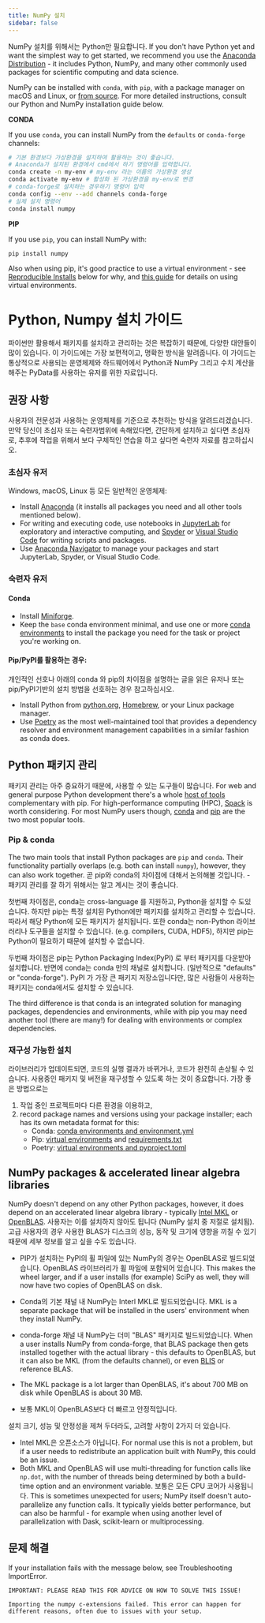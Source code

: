 ```yaml
---
title: NumPy 설치
sidebar: false
---
```


NumPy 설치를 위해서는 Python만 필요합니다. If you don't have
Python yet and want the simplest way to get started, we recommend you use the
[Anaconda Distribution](https://www.anaconda.com/download) - it includes
Python, NumPy, and many other commonly used packages for scientific computing
and data science.

NumPy can be installed with `conda`, with `pip`, with a package manager on
macOS and Linux, or [from source](https://numpy.org/devdocs/building).
For more detailed instructions, consult our Python and NumPy
installation guide below.

**CONDA**

If you use `conda`, you can install NumPy from the `defaults` or `conda-forge`
channels:

```bash
# 기본 환경보다 가상환경을 설치하여 활용하는 것이 좋습니다.
# Anaconda가 설치된 환경에서 cmd에서 하기 명령어를 입력합니다.
conda create -n my-env # my-env 라는 이름의 가상환경 생성
conda activate my-env # 활성화 된 가상환경을 my-env로 변경
# conda-forge로 설치하는 경우하기 명령어 입력
conda config --env --add channels conda-forge
# 실제 설치 명령어
conda install numpy
```

**PIP**

If you use `pip`, you can install NumPy with:

```bash
pip install numpy
```

Also when using pip, it's good practice to use a virtual environment -
see  [Reproducible Installs](#reproducible-installs) below for why, and
[this guide](https://dev.to/bowmanjd/python-tools-for-managing-virtual-environments-3bko#howto)
for details on using virtual environments.

<a name="python-numpy-install-guide"></a>

# Python, Numpy 설치 가이드

파이썬만 활용해서 패키지를 설치하고 관리하는 것은 복잡하기 때문에, 다양한 대안들이 많이 있습니다. 이 가이드에는 가장 보편적이고, 명확한 방식을 알려줍니다. 이 가이드는 통상적으로 사용되는 운영체제와 하드웨어에서 Python과 NumPy 그리고 수치 계산을 해주는 PyData를 사용하는 유저를 위한 자료입니다.

## 권장 사항

사용자의 전문성과 사용하는 운영체제를 기준으로 추천하는 방식을 알려드리겠습니다. 만약 당신이 초심자 또는 숙련자범위에 속해있다면, 간단하게 설치하고 싶다면 초심자로, 추후에 작업을 위해서 보다 구체적인 연습을 하고 싶다면 숙련자 자료를 참고하십시오.

### 초심자 유저

Windows, macOS, Linux 등 모든 일반적인 운영체제:

- Install [Anaconda](https://www.anaconda.com/download) (it installs all
  packages you need and all other tools mentioned below).
- For writing and executing code, use notebooks in
  [JupyterLab](https://jupyterlab.readthedocs.io/en/stable/index.html) for
  exploratory and interactive computing, and
  [Spyder](https://www.spyder-ide.org/) or [Visual Studio Code](https://code.visualstudio.com/)
  for writing scripts and packages.
- Use [Anaconda Navigator](https://docs.anaconda.com/anaconda/navigator/) to
  manage your packages and start JupyterLab, Spyder, or Visual Studio Code.

### 숙련자 유저

#### Conda

- Install [Miniforge](https://github.com/conda-forge/miniforge).
- Keep the `base` conda environment minimal, and use one or more
  [conda environments](https://docs.conda.io/projects/conda/en/latest/user-guide/tasks/manage-environments.html)
  to install the package you need for the task or project you're working on.

#### Pip/PyPI를 활용하는 경우:

개인적인 선호나 아래의 conda 와 pip의 차이점을 설명하는 글을 읽은 유저나 또는 pip/PyPI기반의 설치 방법을 선호하는 경우 참고하십시오.

- Install Python from [python.org](https://www.python.org/downloads/),
  [Homebrew](https://brew.sh/), or your Linux package manager.
- Use [Poetry](https://python-poetry.org/) as the most well-maintained tool
  that provides a dependency resolver and environment management capabilities
  in a similar fashion as conda does.

## Python 패키지 관리

패키지 관리는 아주 중요하기 때문에, 사용할 수 있는 도구들이 많습니다. For web and general purpose Python development there's a whole
[host of tools](https://packaging.python.org/guides/tool-recommendations/)
complementary with pip. For high-performance computing (HPC),
[Spack](https://github.com/spack/spack) is worth considering. For most NumPy
users though, [conda](https://conda.io/en/latest/) and
[pip](https://pip.pypa.io/en/stable/) are the two most popular tools.

### Pip & conda

The two main tools that install Python packages are `pip` and `conda`. Their
functionality partially overlaps (e.g. both can install `numpy`), however, they
can also work together. 곧 pip와 conda의 차이점에 대해서 논의해볼 것입니다. - 패키지 관리를 잘 하기 위해서는 알고 계시는 것이 좋습니다.

첫번째 차이점은, conda는 cross-language 를 지원하고, Python을 설치할 수 도있습니다. 하지만 pip는 특정 설치된 Python에만 패키지를 설치하고 관리할 수 있습니다. 따라서 해당 Python에 모든 패키지가 설치됩니다. 또한 conda는 non-Python 라이브러리나 도구들을 설치할 수 있습니다. (e.g. compilers, CUDA, HDF5), 하지만 pip는 Python이 필요하기 때문에 설치할 수 없습니다.

두번째 차이점은 pip는 Python Packaging Index(PyPI) 로 부터 패키지를 다운받아 설치합니다. 반면에 conda는 conda 만의 채널로 설치합니다. (일반적으로 "defaults" or "conda-forge"). PyPI 가 가장 큰 패키지 저장소입니다만, 많은 사람들이 사용하는 패키지는 conda에서도 설치할 수 있습니다.

The third difference is that conda is an integrated solution for managing
packages, dependencies and environments, while with pip you may need another
tool (there are many!) for dealing with environments or complex dependencies.

<a name="reproducible-installs"></a>

### 재구성 가능한 설치

라이브러리가 업데이트되면, 코드의 실행 결과가 바뀌거나, 코드가 완전히 손상될 수 있습니다. 사용중인 패키지 및 버전을 재구성할 수 있도록 하는 것이 중요합니다. 가장 좋은 방법으로는

1. 작업 중인 프로젝트마다 다른 환경을 이용하고,
2. record package names and versions using your package installer;
   each has its own metadata format for this:
   - Conda: [conda environments and environment.yml](https://docs.conda.io/projects/conda/en/latest/user-guide/tasks/manage-environments.html)
   - Pip: [virtual environments](https://docs.python.org/3/tutorial/venv.html) and
     [requirements.txt](https://pip.readthedocs.io/en/latest/user_guide/#requirements-files)
   - Poetry: [virtual environments and pyproject.toml](https://python-poetry.org/docs/basic-usage/)

## NumPy packages & accelerated linear algebra libraries

NumPy doesn't depend on any other Python packages, however, it does depend on an
accelerated linear algebra library - typically
[Intel MKL](https://software.intel.com/en-us/mkl) or
[OpenBLAS](https://www.openblas.net/). 사용자는 이를 설치하지 않아도 됩니다 (NumPy 설치 중 저절로 설치됨).
고급 사용자의 경우 사용한 BLAS가 디스크의 성능, 동작 및 크기에 영향을 끼칠 수 있기 때문에 세부 정보를 알고 싶을 수도 있습니다.

- PIP가 설치하는 PyPI의 휠 파일에 있는 NumPy의 경우는 OpenBLAS로 빌드되었습니다.
  OpenBLAS 라이브러리가 휠 파일에 포함되어 있습니다. This makes the wheel
  larger, and if a user installs (for example) SciPy as well, they will now
  have two copies of OpenBLAS on disk.

- Conda의 기본 채널 내 NumPy는 Interl MKL로 빌드되었습니다. MKL is a
  separate package that will be installed in the users' environment when they
  install NumPy.

- conda-forge 채널 내 NumPy는 더미 "BLAS" 패키지로 빌드되었습니다. When
  a user installs NumPy from conda-forge, that BLAS package then gets installed
  together with the actual library - this defaults to OpenBLAS, but it can also
  be MKL (from the defaults channel), or even
  [BLIS](https://github.com/flame/blis) or reference BLAS.

- The MKL package is a lot larger than OpenBLAS, it's about 700 MB on disk
  while OpenBLAS is about 30 MB.

- 보통 MKL이 OpenBLAS보다 더 빠르고 안정적입니다.

설치 크기, 성능 및 안정성을 제쳐 두더라도, 고려할 사항이 2가지 더 있습니다.

- Intel MKL은 오픈소스가 아닙니다. For normal use this is not a problem, but if
  a user needs to redistribute an application built with NumPy, this could be
  an issue.
- Both MKL and OpenBLAS will use multi-threading for function calls like
  `np.dot`, with the number of threads being determined by both a build-time
  option and an environment variable. 보통은 모든 CPU 코어가 사용됩니다. This is
  sometimes unexpected for users; NumPy itself doesn't auto-parallelize any
  function calls. It typically yields better performance, but can also be
  harmful - for example when using another level of parallelization with Dask,
  scikit-learn or multiprocessing.

## 문제 해결

If your installation fails with the message below, see Troubleshooting
ImportError.

```
IMPORTANT: PLEASE READ THIS FOR ADVICE ON HOW TO SOLVE THIS ISSUE!

Importing the numpy c-extensions failed. This error can happen for
different reasons, often due to issues with your setup.
```
